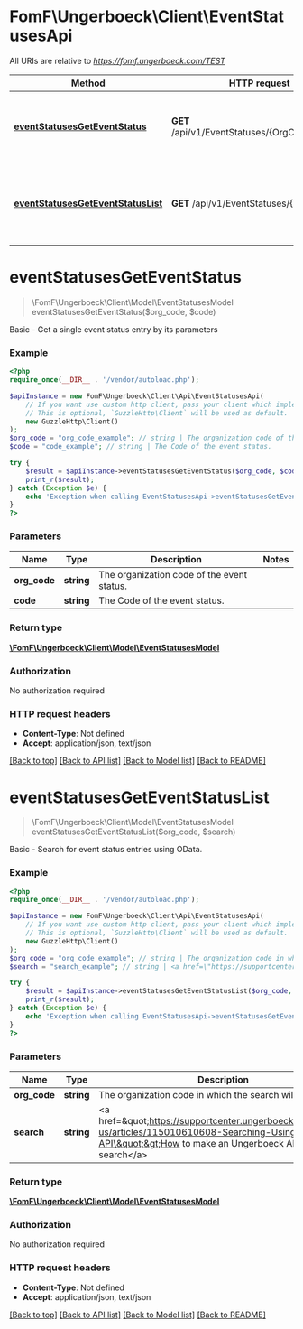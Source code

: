 # FomF\Ungerboeck\Client\EventStatusesApi

All URIs are relative to *https://fomf.ungerboeck.com/TEST*

Method | HTTP request | Description
------------- | ------------- | -------------
[**eventStatusesGetEventStatus**](EventStatusesApi.md#eventStatusesGetEventStatus) | **GET** /api/v1/EventStatuses/{OrgCode}/{Code} | Basic - Get a single event status entry by its parameters
[**eventStatusesGetEventStatusList**](EventStatusesApi.md#eventStatusesGetEventStatusList) | **GET** /api/v1/EventStatuses/{OrgCode} | Basic - Search for event status entries using OData.


# **eventStatusesGetEventStatus**
> \FomF\Ungerboeck\Client\Model\EventStatusesModel eventStatusesGetEventStatus($org_code, $code)

Basic - Get a single event status entry by its parameters

### Example
```php
<?php
require_once(__DIR__ . '/vendor/autoload.php');

$apiInstance = new FomF\Ungerboeck\Client\Api\EventStatusesApi(
    // If you want use custom http client, pass your client which implements `GuzzleHttp\ClientInterface`.
    // This is optional, `GuzzleHttp\Client` will be used as default.
    new GuzzleHttp\Client()
);
$org_code = "org_code_example"; // string | The organization code of the event status.
$code = "code_example"; // string | The Code of the event status.

try {
    $result = $apiInstance->eventStatusesGetEventStatus($org_code, $code);
    print_r($result);
} catch (Exception $e) {
    echo 'Exception when calling EventStatusesApi->eventStatusesGetEventStatus: ', $e->getMessage(), PHP_EOL;
}
?>
```

### Parameters

Name | Type | Description  | Notes
------------- | ------------- | ------------- | -------------
 **org_code** | **string**| The organization code of the event status. |
 **code** | **string**| The Code of the event status. |

### Return type

[**\FomF\Ungerboeck\Client\Model\EventStatusesModel**](../Model/EventStatusesModel.md)

### Authorization

No authorization required

### HTTP request headers

 - **Content-Type**: Not defined
 - **Accept**: application/json, text/json

[[Back to top]](#) [[Back to API list]](../../README.md#documentation-for-api-endpoints) [[Back to Model list]](../../README.md#documentation-for-models) [[Back to README]](../../README.md)

# **eventStatusesGetEventStatusList**
> \FomF\Ungerboeck\Client\Model\EventStatusesModel eventStatusesGetEventStatusList($org_code, $search)

Basic - Search for event status entries using OData.

### Example
```php
<?php
require_once(__DIR__ . '/vendor/autoload.php');

$apiInstance = new FomF\Ungerboeck\Client\Api\EventStatusesApi(
    // If you want use custom http client, pass your client which implements `GuzzleHttp\ClientInterface`.
    // This is optional, `GuzzleHttp\Client` will be used as default.
    new GuzzleHttp\Client()
);
$org_code = "org_code_example"; // string | The organization code in which the search will take place
$search = "search_example"; // string | <a href=\"https://supportcenter.ungerboeck.com/hc/en-us/articles/115010610608-Searching-Using-the-API\">How to make an Ungerboeck API search</a>

try {
    $result = $apiInstance->eventStatusesGetEventStatusList($org_code, $search);
    print_r($result);
} catch (Exception $e) {
    echo 'Exception when calling EventStatusesApi->eventStatusesGetEventStatusList: ', $e->getMessage(), PHP_EOL;
}
?>
```

### Parameters

Name | Type | Description  | Notes
------------- | ------------- | ------------- | -------------
 **org_code** | **string**| The organization code in which the search will take place |
 **search** | **string**| &lt;a href&#x3D;\&quot;https://supportcenter.ungerboeck.com/hc/en-us/articles/115010610608-Searching-Using-the-API\&quot;&gt;How to make an Ungerboeck API search&lt;/a&gt; |

### Return type

[**\FomF\Ungerboeck\Client\Model\EventStatusesModel**](../Model/EventStatusesModel.md)

### Authorization

No authorization required

### HTTP request headers

 - **Content-Type**: Not defined
 - **Accept**: application/json, text/json

[[Back to top]](#) [[Back to API list]](../../README.md#documentation-for-api-endpoints) [[Back to Model list]](../../README.md#documentation-for-models) [[Back to README]](../../README.md)

